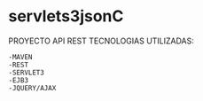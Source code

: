 # servlets3jsonC
PROYECTO API REST
TECNOLOGIAS UTILIZADAS:

	-MAVEN
	-REST
	-SERVLET3
	-EJB3
	-JQUERY/AJAX

